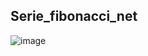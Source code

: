 ## Serie_fibonacci_net

![image](https://github.com/user-attachments/assets/6352b4b3-ead6-413d-a83a-1627e750773b)
